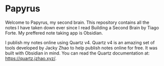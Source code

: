 # Papyrus

Welcome to Papyrus, my second brain. This repository contains all the notes I have taken down ever since I read Building a Second Brain by Tiago Forte. My preffered note taking app is Obsidian.

I publish my notes online using Quartz v4. Quartz v4 is an amazing set of tools developed by Jacky Zhao to help publish notes online for free. It was built with Obsidian in mind. You can read the Quartz documentation at: https://quartz.jzhao.xyz/.
